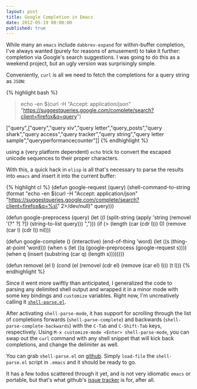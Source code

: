 ```yaml
---
layout: post
title: Google Completion in Emacs
date: 2012-05-19 00:00:00
published: true
---
```


While many an `emacs` include `dabbrev-expand` for within-buffer
completion, I've always wanted (purely for reasons of amusement) to
take it further: completion via Google's search suggestions.  I was
going to do this as a weekend project, but an ugly version was
surprisingly simple.

Conveniently, `curl` is all we need to fetch the completions for a
query string as `JSON`:

{% highlight bash %}
> echo -en $(curl -H "Accept: application/json" \
  "https://suggestqueries.google.com/complete/search?client=firefox&q=query")

["query",["query","query xiv","query letter","query_posts","query shark","query access","query tracker","query string","query letter sample","queryperformancecounter"]]
{% endhighlight %}

using a (very platform dependent) `echo` trick to convert the escaped
unicode sequences to their proper characters.

With this, a quick hack in `elisp` is all that's necessary to parse
the results into `emacs` and insert it into the current buffer:

{% highlight cl %}
(defun google-request (query)
 (shell-command-to-string
  (format
   "echo -en $(curl -H \"Accept: application/json\" \"https://suggestqueries.google.com/complete/search?client=firefox&q=%s\" 2>/dev/null)"
   query)))

(defun google-preprocess (query)
 (let ((l (split-string
	   (apply 'string
		  (removel
		   '(?\" ?\[ ?\])
		   (string-to-list query)))
	   ",")))
  (if (> (length (car (cdr l))) 0)
    (remove (car l) (cdr l))
   nil)))

(defun google-complete ()
 (interactive)
 (end-of-thing 'word)
 (let ((s (thing-at-point 'word)))
  (when s
   (let ((q (google-preprocess (google-request s))))
    (when q
     (insert (substring
	       (car q)
	       (length s))))))))

(defun removel (el l)
 (cond (el (removel (cdr el) (remove (car el) l)))
       (t l)))
{% endhighlight %}

Since it went more swiftly than anticipated, I generalized the code to
parsing any delimited shell output and wrapped it in a minor mode with
some key bindings and `customize` variables.  Right now, I'm
uncreatively calling it [`shell-parse.el`][3].

After activating `shell-parse-mode`, it has support for scrolling
through the list of completions forwards (`shell-parse-complete`) and
backwards (`shell-parse-complete-backwards`) with the `C-Tab` and
`C-Shift-Tab` keys, respectively.  Using `M-x customize-mode <Enter>
shell-parse-mode`, you can swap out the `curl` command with any shell
snippet that will kick back completions, and change the delimiter as
well.

You can grab `shell-parse.el` on [github][1].  Simply `load-file` the
`shell-parse.el` script in `.emacs` and it should be ready to go.

It has a few todos scattered through it yet, and is not very idiomatic
`emacs` or portable, but that's what github's [issue tracker][2] is
for, after all.

[1]: https://github.com/malloc47/shell-parse.el
[2]: https://github.com/malloc47/shell-parse.el/issues
[3]: https://github.com/malloc47/shell-parse.el/blob/master/shell-parse.el
